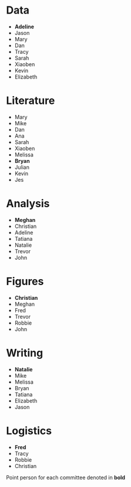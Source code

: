 
# Data #
  * **Adeline**
  * Jason
  * Mary
  * Dan
  * Tracy
  * Sarah
  * Xiaoben
  * Kevin
  * Elizabeth

# Literature #
  * Mary
  * Mike
  * Dan
  * Ana
  * Sarah
  * Xiaoben
  * Melissa
  * **Bryan**
  * Julian
  * Kevin
  * Jes

# Analysis #
  * **Meghan**
  * Christian
  * Adeline
  * Tatiana
  * Natalie
  * Trevor
  * John

# Figures #
  * **Christian**
  * Meghan
  * Fred
  * Trevor
  * Robbie
  * John

# Writing #
  * **Natalie**
  * Mike
  * Melissa
  * Bryan
  * Tatiana
  * Elizabeth
  * Jason

# Logistics #
  * **Fred**
  * Tracy
  * Robbie
  * Christian

Point person for each committee denoted in **bold**